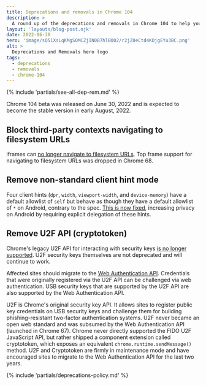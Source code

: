 ```yaml
---
title: Deprecations and removals in Chrome 104
description: >
  A round up of the deprecations and removals in Chrome 104 to help you plan.
layout: 'layouts/blog-post.njk'
date: 2022-06-30
hero: 'image/sQ51XsLqKMgSQMCZjIN0B7hlBO02/r2jZ0eCtd4KDjgEYu3BC.png'
alt: >
  Deprecations and Removals hero logo
tags:
  - deprecations
  - removals
  - chrome-104
---
```


{% include 'partials/see-all-dep-rem.md' %}

Chrome 104 beta was released on June 30, 2022 and is expected to become the
stable version in early August, 2022.

## Block third-party contexts navigating to filesystem URLs

iframes can [no longer navigate to filesystem URLs](https://chromestatus.com/feature/5816343679991808). Top frame support for navigating to filesystem URLs was dropped in Chrome 68.

## Remove non-standard client hint mode

Four client hints (`dpr`, `width`, `viewport-width`, and `device-memory`) have a default allowlist of `self` but behave as though they have a default allowlist of `*` on Android, contrary to the spec. [This is now fixed](https://www.chromestatus.com/feature/5694492182052864), increasing privacy on Android by requiring explicit delegation of these hints.

## Remove U2F API (cryptotoken)

Chrome's legacy U2F API for interacting with security keys [is no longer supported](https://www.chromestatus.com/feature/5759004926017536). U2F security keys themselves are not deprecated and will continue to work.

Affected sites should migrate to the [Web Authentication API](https://developer.mozilla.org/docs/Web/API/Web_Authentication_API). Credentials that were originally registered via the U2F API can be challenged via web authentication. USB security keys that are supported by the U2F API are also supported by the Web Authentication API.

U2F is Chrome's original security key API. It allows sites to register public key credentials on USB security keys and challenge them for building phishing-resistant two-factor authentication systems. U2F never became an open web standard and was subsumed by the Web Authentication API (launched in Chrome 67). Chrome never directly supported the FIDO U2F JavaScript API, but rather shipped a component extension called cryptotoken, which exposes an equivalent `chrome.runtime.sendMessage()` method. U2F and Cryptotoken are firmly in maintenance mode and have encouraged sites to migrate to the Web Authentication API for the last two years.

{% include 'partials/deprecations-policy.md' %}
